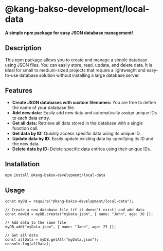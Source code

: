 # @kang-bakso-development/local-data

**A simple npm package for easy JSON database management!**

## Description

This npm package allows you to create and manage a simple database using JSON files. You can easily store, read, update, and delete data. It is ideal for small to medium-sized projects that require a lightweight and easy-to-use database solution without installing a large database server.

## Features

- **Create JSON databases with custom filenames:** You are free to define the name of your database file.
- **Add new data:** Easily add new data and automatically assign unique IDs to each data entry.
- **Get all data:** Retrieve all data stored in the database with a single function call.
- **Get data by ID:** Quickly access specific data using its unique ID.
- **Update data by ID:** Easily update existing data by specifying its ID and the new data.
- **Delete data by ID:** Delete specific data entries using their unique IDs.

## Installation

`npm install @kang-bakso-development/local-data`

## Usage

```
const myDB = require("@kang-bakso-development/local-data");

// Create a new database file (if it doesn't exist) and add data
const newId = myDB.create("myData.json", { name: "John", age: 30 });

// Add data to the same file
myDB.add("myData.json", { name: "Jane", age: 25 });

// Get all data
const allData = myDB.getAll("myData.json");
console.log(allData);
```
